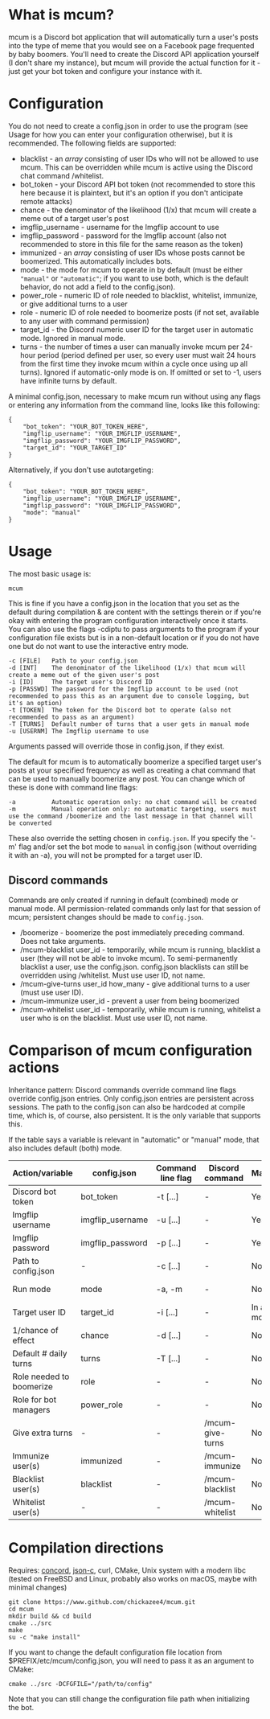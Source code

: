 # What is mcum?

mcum is a Discord bot application that will automatically turn a user's posts into the type of meme that you would see on a Facebook page frequented by baby boomers. You'll need to create the Discord API application yourself (I don't share my instance), but mcum will provide the actual function for it - just get your bot token and configure your instance with it.

# Configuration

You do not need to create a config.json in order to use the program (see Usage for how you can enter your configuration otherwise), but it is recommended. The following fields are supported:

* blacklist - an *array* consisting of user IDs who will not be allowed to use mcum. This can be overridden while mcum is active using the Discord chat command /whitelist.
* bot_token - your Discord API bot token (not recommended to store this here because it is plaintext, but it's an option if you don't anticipate remote attacks)
* chance - the denominator of the likelihood (1/x) that mcum will create a meme out of a target user's post
* imgflip_username - username for the Imgflip account to use
* imgflip_password - password for the Imgflip account (also not recommended to store in this file for the same reason as the token)
* immunized - an *array* consisting of user IDs whose posts cannot be boomerized. This automatically includes bots.
* mode - the mode for mcum to operate in by default (must be either `"manual"` or `"automatic"`; if you want to use both, which is the default behavior, do not add a field to the config.json). 
* power_role - numeric ID of role needed to blacklist, whitelist, immunize, or give additional turns to a user 
* role - numeric ID of role needed to boomerize posts (if not set, available to any user with command permission)
* target_id - the Discord numeric user ID for the target user in automatic mode. Ignored in manual mode.
* turns - the number of times a user can manually invoke mcum per 24-hour period (period defined per user, so every user must wait 24 hours from the first time they invoke mcum within a cycle once using up all turns). Ignored if automatic-only mode is on. If omitted or set to -1, users have infinite turns by default.

A minimal config.json, necessary to make mcum run without using any flags or entering any information from the command line, looks like this following:

    {
        "bot_token": "YOUR_BOT_TOKEN_HERE",
        "imgflip_username": "YOUR_IMGFLIP_USERNAME",
        "imgflip_password": "YOUR_IMGFLIP_PASSWORD",
        "target_id": "YOUR_TARGET_ID"
    }

Alternatively, if you don't use autotargeting:

    {
        "bot_token": "YOUR_BOT_TOKEN_HERE",
        "imgflip_username": "YOUR_IMGFLIP_USERNAME",
        "imgflip_password": "YOUR_IMGFLIP_PASSWORD",
        "mode": "manual"
    }    

# Usage

The most basic usage is:

    mcum

This is fine if you have a config.json in the location that you set as the default during compilation & are content with the settings therein or if you're okay with entering the program configuration interactively once it starts. You can also use the flags -cdiptu to pass arguments to the program if your configuration file exists but is in a non-default location or if you do not have one but do not want to use the interactive entry mode.

    -c [FILE]   Path to your config.json
    -d [INT]    The denominator of the likelihood (1/x) that mcum will create a meme out of the given user's post
    -i [ID]     The target user's Discord ID
    -p [PASSWD] The password for the Imgflip account to be used (not recommended to pass this as an argument due to console logging, but it's an option)
    -t [TOKEN]  The token for the Discord bot to operate (also not recommended to pass as an argument)
    -T [TURNS]  Default number of turns that a user gets in manual mode
    -u [USERNM] The Imgflip username to use

Arguments passed will override those in config.json, if they exist.

The default for mcum is to automatically boomerize a specified target user's posts at your specified frequency as well as creating a chat command that can be used to manually boomerize any post. You can change which of these is done with command line flags:

    -a          Automatic operation only: no chat command will be created
    -m          Manual operation only: no automatic targeting, users must use the command /boomerize and the last message in that channel will be converted

These also override the setting chosen in `config.json`. If you specify the '-m' flag and/or set the bot mode to `manual` in config.json (without overriding it with an -a), you will not be prompted for a target user ID.

## Discord commands

Commands are only created if running in default (combined) mode or manual mode. All permission-related commands only last for that session of mcum; persistent changes should be made to `config.json`.

* /boomerize - boomerize the post immediately preceding command. Does not take arguments.
* /mcum-blacklist user_id - temporarily, while mcum is running, blacklist a user (they will not be able to invoke mcum). To semi-permanently blacklist a user, use the config.json. config.json blacklists can still be overridden using /whitelist. Must use user ID, not name.
* /mcum-give-turns user_id how_many - give additional turns to a user (must use user ID).
* /mcum-immunize user_id - prevent a user from being boomerized
* /mcum-whitelist user_id - temporarily, while mcum is running, whitelist a user who is on the blacklist. Must use user ID, not name.

# Comparison of mcum configuration actions

Inheritance pattern: Discord commands override command line flags override config.json entries. Only config.json entries are persistent across sessions. The path to the config.json can also be hardcoded at compile time, which is, of course, also persistent. It is the only variable that supports this.

If the table says a variable is relevant in "automatic" or "manual" mode, that also includes default (both) mode.

| Action/variable          | config.json          | Command line flag | Discord command     | Mandatory?      | Type                                     | Modes     | Default value                        |
---------------------------|----------------------|-------------------|---------------------|-----------------|------------------------------------------|-----------|--------------------------------------|
| Discord bot token        | bot_token            | -t [...]          | -                   | Yes             | string                                   | All       | [empty]                              |
| Imgflip username         | imgflip_username     | -u [...]          | -                   | Yes             | string                                   | All       | [empty]                              |
| Imgflip password         | imgflip_password     | -p [...]          | -                   | Yes             | string                                   | All       | [empty]                              |
| Path to config.json      | -                    | -c [...]          | -                   | No              | string                                   | All       | $INSTALL_PREFIX/etc/mcum/config.json |
| Run mode                 | mode                 | -a, -m            | -                   | No              | enum ("manual"/"automatic")              | (affects) | [both]                               |
| Target user ID           | target_id            | -i [...]          | -                   | In auto mode    | uint64 (Discord ID)                      | Automatic | [empty]                              |
| 1/chance of effect       | chance               | -d [...]          | -                   | No              | uint32                                   | Automatic | 1                                    |               
| Default # daily turns    | turns                | -T [...]          | -                   | No              | uint32                                   | Manual    | -1 (=infinity)                       |
| Role needed to boomerize | role                 | -                 | -                   | No              | uint64                                   | Manual    | [empty] (no role necessary)          |
| Role for bot managers    | power_role           | -                 | -                   | No              | uint64                                   | Manual    | [empty] (no role necessary)          |
| Give extra turns         | -                    | -                 | /mcum-give-turns    | No              | uint64 (to whom) uint32 (how many)       | Manual    | -                                    |
| Immunize user(s)         | immunized            | -                 | /mcum-immunize      | No              | uint64[] (config.json); uint64 (Discord) | Manual    | [empty]                              |
| Blacklist user(s)        | blacklist            | -                 | /mcum-blacklist     | No              | uint64[] (config.json); uint64 (Discord) | Manual    | [empty]                              |
| Whitelist user(s)        | -                    | -                 | /mcum-whitelist     | No              | uint64                                   | Manual    | -                                    |       

# Compilation directions

Requires: [concord](https://github.com/Cogmasters/concord), [json-c](https://github.com/json-c/json-c), curl, CMake, Unix system with a modern libc (tested on FreeBSD and Linux, probably also works on macOS, maybe with minimal changes)

    git clone https://www.github.com/chickazee4/mcum.git
    cd mcum
    mkdir build && cd build
    cmake ../src
    make
    su -c "make install"

If you want to change the default configuration file location from $PREFIX/etc/mcum/config.json, you will need to pass it as an argument to CMake:

    cmake ../src -DCFGFILE="/path/to/config"

Note that you can still change the configuration file path when initializing the bot.
